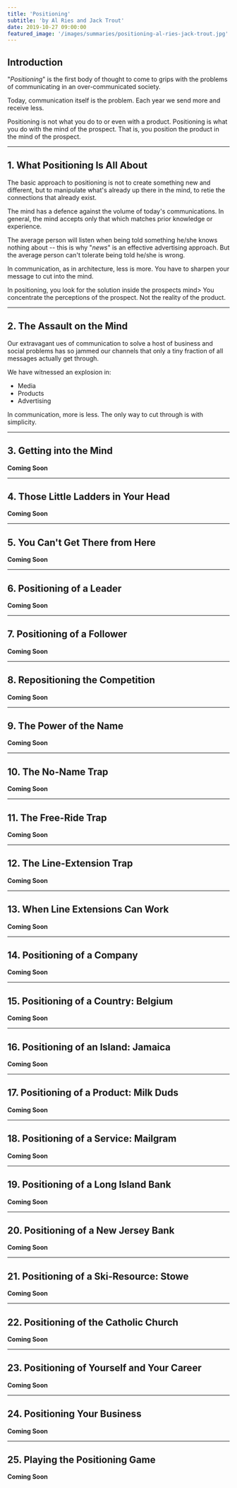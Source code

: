 ```yaml
---
title: 'Positioning'
subtitle: 'by Al Ries and Jack Trout'
date: 2019-10-27 09:00:00
featured_image: '/images/summaries/positioning-al-ries-jack-trout.jpg'
---
```


## Introduction

"*Positioning*" is the first body of thought to come to grips with the problems of communicating in an over-communicated society.

Today, communication itself is the problem. Each year we send more and receive less.

Positioning is not what you do to or even with a product. Positioning is what you do with the mind of the prospect. That is, you position the product in the mind of the prospect.

---

## 1. What Positioning Is All About

The basic approach to positioning is not to create something new and different, but to manipulate what's already up there in the mind, to retie the connections that already exist.

The mind has a defence against the volume of today's communications. In general, the mind accepts only that which matches prior knowledge or experience.

The average person will listen when being told something he/she knows nothing about -- this is why "*news*" is an effective advertising approach. But the average person can't tolerate being told he/she is wrong.

In communication, as in architecture, less is more. You have to sharpen your message to cut into the mind.

In positioning, you look for the solution inside the prospects mind> You concentrate the perceptions of the prospect. Not the reality of the product.

---

## 2. The Assault on the Mind

Our extravagant ues of communication to solve a host of business and social problems has so jammed our channels that only a tiny fraction of all messages actually get through.

We have witnessed an explosion in:
* Media
* Products
* Advertising

In communication, more is less. The only way to cut through is with simplicity.

---

## 3. Getting into the Mind

**Coming Soon**

---

## 4. Those Little Ladders in Your Head

**Coming Soon**

---

## 5. You Can't Get There from Here

**Coming Soon**

---

## 6. Positioning of a Leader

**Coming Soon**

---

## 7. Positioning of a Follower

**Coming Soon**

---

## 8. Repositioning the Competition

**Coming Soon**

---

## 9. The Power of the Name

**Coming Soon**

---

## 10. The No-Name Trap

**Coming Soon**

---

## 11. The Free-Ride Trap

**Coming Soon**

---

## 12. The Line-Extension Trap

**Coming Soon**

---

## 13. When Line Extensions Can Work

**Coming Soon**

---

## 14. Positioning of a Company

**Coming Soon**

---

## 15. Positioning of a Country: Belgium

**Coming Soon**

---

## 16. Positioning of an Island: Jamaica

**Coming Soon**

---

## 17. Positioning of a Product: Milk Duds

**Coming Soon**

---

## 18. Positioning of a Service: Mailgram

**Coming Soon**

---

## 19. Positioning of a Long Island Bank

**Coming Soon**

---

## 20. Positioning of a New Jersey Bank

**Coming Soon**

---

## 21. Positioning of a Ski-Resource: Stowe

**Coming Soon**

---


## 22. Positioning of the Catholic Church

**Coming Soon**

---

## 23. Positioning of Yourself and Your Career

**Coming Soon**

---

## 24. Positioning Your Business

**Coming Soon**

---

## 25. Playing the Positioning Game

**Coming Soon**


